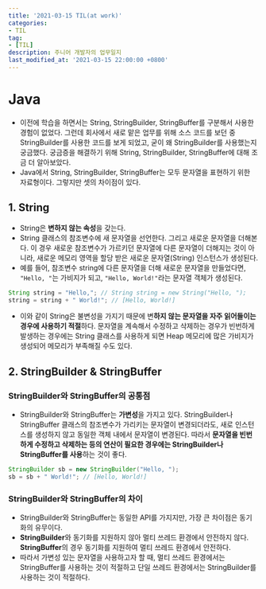 ```yaml
---
title: '2021-03-15 TIL(at work)'
categories:
- TIL
tag:
- [TIL]
description: 주니어 개발자의 업무일지
last_modified_at: '2021-03-15 22:00:00 +0800'
---
```


# Java
- 이전에 학습을 하면서는 String, StringBuilder, StringBuffer를 구분해서 사용한 경험이 없었다. 그런데 회사에서 새로 맡은 업무를 위해 소스 코드를 보던 중 StringBuilder를 사용한 코드를 보게 되었고, 굳이 왜 StringBuilder를 사용했는지 궁금했다. 궁금증을 해결하기 위해 String, StringBuilder, StringBuffer에 대해 조금 더 알아보았다.
- Java에서 String, StringBuilder, StringBuffer는 모두 문자열을 표현하기 위한 자료형이다. 그렇지만 셋의 차이점이 있다.

## 1. String
- String은 **변하지 않는 속성**을 갖는다.
- String 클래스의 참조변수에 새 문자열을 선언한다. 그리고 새로운 문자열을 더해본다. 이 경우 새로운 참조변수가 가르키던 문자열에 다른 문자열이 더해지는 것이 아니라, 새로운 메모리 영역을 할당 받은 새로운 문자열(String) 인스턴스가 생성된다.  
- 예를 들어, 참조변수 string에 다른 문자열을 더해 새로운 문자열을 만들었다면, `"Hello, "`는 가비지가 되고, `"Hello, World!"`라는 문자열 객체가 생성된다.

```java
String string = "Hello,"; // String string = new String("Hello, ");
string = string + " World!"; // [Hello, World!]
```

- 이와 같이 String은 불변성을 가지기 때문에 변**하지 않는 문자열을 자주 읽어들이는 경우에 사용하기 적절**하다. 문자열을 계속해서 수정하고 삭제하는 경우가 빈번하게 발생하는 경우에는 String 클래스를 사용하게 되면 Heap 메모리에 많은 가비지가 생성되어 메모리가 부족해질 수도 있다.

## 2. StringBuilder & StringBuffer
### StringBuilder와 StringBuffer의 공통점
- StringBuilder와 StringBuffer는 **가변성**을 가지고 있다. StringBuilder나 StringBuffer 클래스의 참조변수가 가리키는 문자열이 변경되더라도, 새로 인스턴스를 생성하지 않고 동일한 객체 내에서 문자열이 변경된다. 따라서 **문자열을 빈번하게 수정하고 삭제하는 등의 연산이 필요한 경우에는 StringBuilder나 StringBuffer를 사용**하는 것이 좋다.

```java
StringBuilder sb = new StringBuilder("Hello, ");
sb = sb + " World!"; // [Hello, World!]
```

### StringBuilder와 StringBuffer의 차이
- StringBuilder와 StringBuffer는 동일한 API를 가지지만, 가장 큰 차이점은 동기화의 유무이다. 
- **StringBuilder**와 동기화를 지원하지 않아 멀티 쓰레드 환경에서 안전하지 않다. **StringBuffer**의 경우 동기화를 지원하여 멀티 쓰레드 환경에서 안전하다.
- 따라서 가변성 있는 문자열을 사용하고자 할 때, 멀티 쓰레드 환경에서는 StringBuffer를 사용하는 것이 적절하고 단일 쓰레드 환경에서는 StringBuilder를 사용하는 것이 적절하다.
  